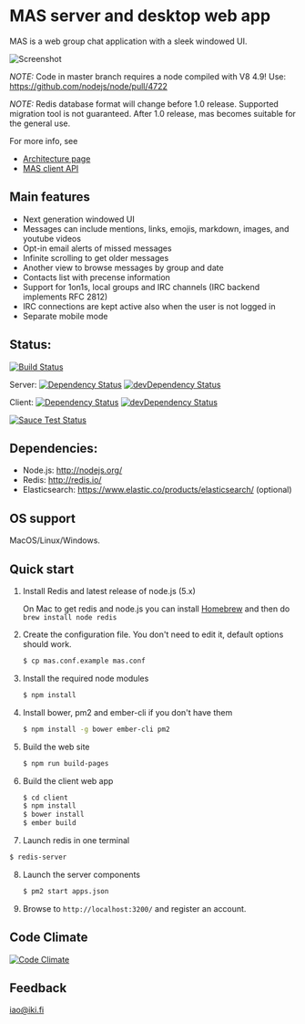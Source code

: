 MAS server and desktop web app
==============================

MAS is a web group chat application with a sleek windowed UI.

![Screenshot](http://i.imgur.com/dlagvoY.gif)

*NOTE:* Code in master branch requires a node compiled with V8 4.9! Use: https://github.com/nodejs/node/pull/4722

*NOTE:* Redis database format will change before 1.0 release. Supported migration tool is not guaranteed. After 1.0 release, mas becomes suitable for the general use.

For more info, see

- [Architecture page](https://github.com/ilkkao/mas/wiki)
- [MAS client API](https://github.com/ilkkao/mas/blob/master/doc/MAS-client-API.md)

## Main features

- Next generation windowed UI
- Messages can include mentions, links, emojis, markdown, images, and youtube videos
- Opt-in email alerts of missed messages
- Infinite scrolling to get older messages
- Another view to browse messages by group and date
- Contacts list with precense information
- Support for 1on1s, local groups and IRC channels (IRC backend implements RFC 2812)
- IRC connections are kept active also when the user is not logged in
- Separate mobile mode

## Status:

[![Build Status](https://secure.travis-ci.org/ilkkao/mas.png)](http://travis-ci.org/ilkkao/mas)

Server: [![Dependency Status](https://david-dm.org/ilkkao/mas.svg?style=flat)](https://david-dm.org/ilkkao/mas) [![devDependency Status](https://david-dm.org/ilkkao/mas/dev-status.svg?style=flat)](https://david-dm.org/ilkkao/mas#info=devDependencies)

Client: [![Dependency Status](https://david-dm.org/ilkkao/mas.svg?style=flat&path=client)](https://david-dm.org/ilkkao/mas?path=client) [![devDependency Status](https://david-dm.org/ilkkao/mas/dev-status.svg?style=flat&path=client)](https://david-dm.org/ilkkao/mas?path=client#info=devDependencies)

[![Sauce Test Status](https://saucelabs.com/browser-matrix/mas-ci.svg)](https://saucelabs.com/u/mas-ci)

## Dependencies:

- Node.js: http://nodejs.org/
- Redis: http://redis.io/
- Elasticsearch: https://www.elastic.co/products/elasticsearch/ (optional)

## OS support

MacOS/Linux/Windows.

## Quick start

1. Install Redis and latest release of node.js (5.x)

   On Mac to get redis and node.js you can install [Homebrew](http://brew.sh/) and then do ```brew install node redis```

2. Create the configuration file. You don't need to edit it, default options should work.

   ```bash
   $ cp mas.conf.example mas.conf
   ```

3. Install the required node modules

   ```bash
   $ npm install
   ```

4. Install bower, pm2 and ember-cli if you don't have them

   ```bash
   $ npm install -g bower ember-cli pm2
   ```

5. Build the web site

   ```bash
   $ npm run build-pages
   ```

6. Build the client web app

   ```bash
   $ cd client
   $ npm install
   $ bower install
   $ ember build
   ```
7. Launch redis in one terminal

  ```bash
  $ redis-server
  ```

8. Launch the server components

   ```bash
   $ pm2 start apps.json
   ```

9. Browse to ```http://localhost:3200/``` and register an account.

## Code Climate

[![Code Climate](https://codeclimate.com/github/ilkkao/mas/badges/gpa.svg)](https://codeclimate.com/github/ilkkao/mas)

## Feedback

iao@iki.fi

[meetandspeak.com]: http://meetandspeak.com/
